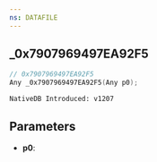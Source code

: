 ```yaml
---
ns: DATAFILE
---
```

## _0x7907969497EA92F5

```c
// 0x7907969497EA92F5
Any _0x7907969497EA92F5(Any p0);
```

```
NativeDB Introduced: v1207
```

## Parameters
* **p0**:
